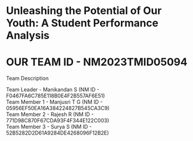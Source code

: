# Unleashing the Potential of Our Youth: A Student Performance Analysis

<h1><b>OUR TEAM ID - NM2023TMID05094 </b></h1>

Team Description

Team Leader   - Manikandan S (NM ID - F0467FA6C785E118B0E4F2B557AF6E51) <br>
Team Member 1 - Manjusri T G (NM ID - 05956EF50EA16A384224827B545CA3C9) <br>
Team Member 2 - Rajesh R     (NM ID - 771D98C870F67CDA93F4F344E122C003) <br>
Team Member 3 - Surya S      (NM ID - 52B5282D2D61A9284DE4268096F12B2E) <br>



